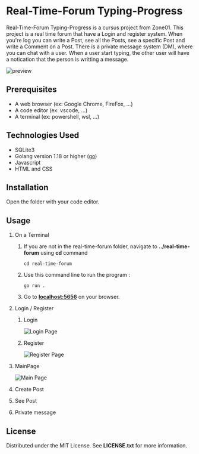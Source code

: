 # Real-Time-Forum Typing-Progress

Real-Time-Forum Typing-Progress is a cursus project from Zone01. This project is a real time forum that have a Login and register system. When you're log you can write a Post, see all the Posts, see a specific Post and write a Comment on a Post. There is a private message system (DM), where you can chat with a user. When a user start typing, the other user will have a notication that the person is writting a message.

![preview]()

## Prerequisites

- A web browser (ex: Google Chrome, FireFox, ...)
- A code editor (ex: vscode, ...)
- A terminal (ex: powershell, wsl, ...)

## Technologies Used

- SQLite3
- Golang version 1.18 or higher ([go](https://go.dev/))
- Javascript
- HTML and CSS

## Installation

Open the folder with your code editor.

## Usage

1.  On a Terminal

    1.  If you are not in the real-time-forum folder, navigate to **../real-time-forum** using **cd** command

            cd real-time-forum

    2.  Use this command line to run the program :

            go run .

    3.  Go to **[localhost:5656](localhost:5656)** on your browser.

2.  Login / Register

    1. Login

       ![Login Page]()

    2. Register

       ![Register Page]()

3.  MainPage

    ![Main Page]()

4.  Create Post

5.  See Post

6.  Private message

## License

Distributed under the MIT License. See **LICENSE.txt** for more information.
